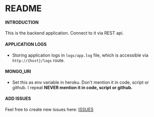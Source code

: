 # README

#### INTRODUCTION

This is the backend application. Connect to it via REST api.

#### APPLICATION LOGS

* Storing application logs in `logs/app.log` file, which is accessible via `http://{host}/logs` route.

#### MONGO_URI

* Set this as env variable in heroku. Don't mention it in code, script or github. I repeat <b>NEVER mention it in code, script or github.</b>

#### ADD ISSUES

Feel free to create new issues here: [ISSUES](https://github.com/sredhu37/jhakhaas-backend/issues)
